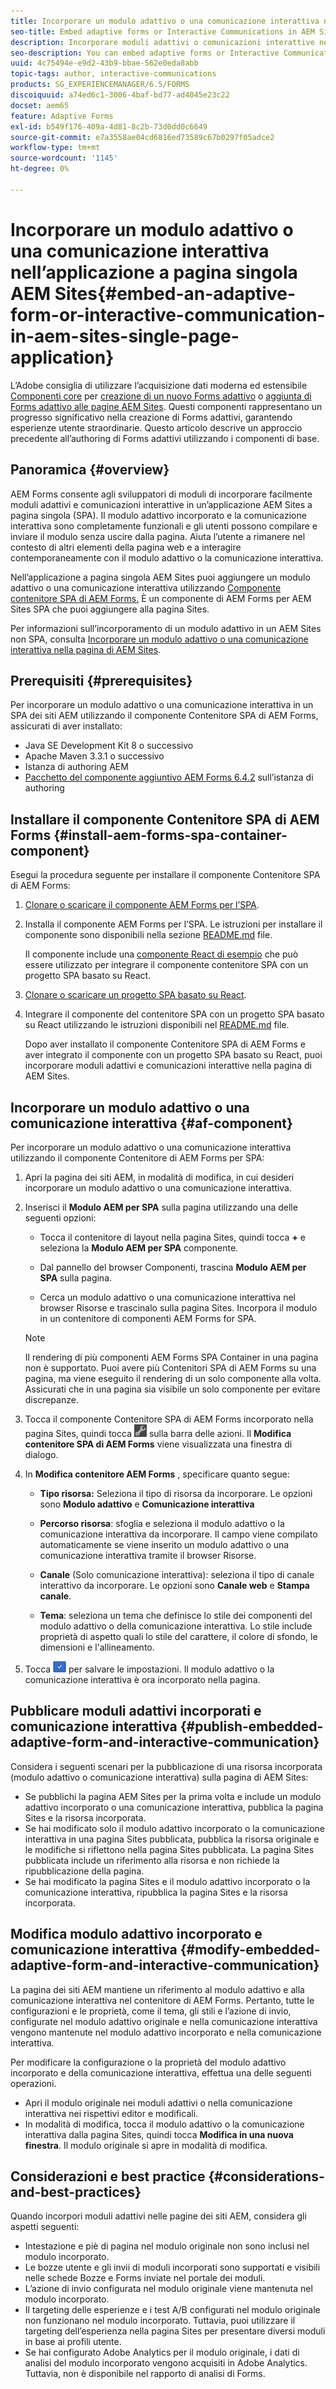 ```yaml
---
title: Incorporare un modulo adattivo o una comunicazione interattiva nell’applicazione a pagina singola AEM Sites
seo-title: Embed adaptive forms or Interactive Communications in AEM Sites pages
description: Incorporare moduli adattivi o comunicazioni interattive nelle pagine AEM Sites. Gli utenti possono compilare e inviare moduli senza uscire dalla pagina Sites.
seo-description: You can embed adaptive forms or Interactive Communication in AEM Sites pages. Users can fill and submit forms without leaving the Sites page.
uuid: 4c75494e-e9d2-43b9-bbae-562e0eda8abb
topic-tags: author, interactive-communications
products: SG_EXPERIENCEMANAGER/6.5/FORMS
discoiquuid: a74ed6c1-3006-4baf-bd77-ad4045e23c22
docset: aem65
feature: Adaptive Forms
exl-id: b549f176-409a-4d81-8c2b-73d0dd0c6649
source-git-commit: e7a3558ae04cd6816ed73589c67b0297f05adce2
workflow-type: tm+mt
source-wordcount: '1145'
ht-degree: 0%

---
```


# Incorporare un modulo adattivo o una comunicazione interattiva nell’applicazione a pagina singola AEM Sites{#embed-an-adaptive-form-or-interactive-communication-in-aem-sites-single-page-application}

<span class="preview"> L’Adobe consiglia di utilizzare l’acquisizione dati moderna ed estensibile [Componenti core](https://experienceleague.adobe.com/docs/experience-manager-core-components/using/adaptive-forms/introduction.html?lang=it) per [creazione di un nuovo Forms adattivo](/help/forms/using/create-an-adaptive-form-core-components.md) o [aggiunta di Forms adattivo alle pagine AEM Sites](/help/forms/using/create-or-add-an-adaptive-form-to-aem-sites-page.md). Questi componenti rappresentano un progresso significativo nella creazione di Forms adattivi, garantendo esperienze utente straordinarie. Questo articolo descrive un approccio precedente all’authoring di Forms adattivi utilizzando i componenti di base. </span>

## Panoramica {#overview}

AEM Forms consente agli sviluppatori di moduli di incorporare facilmente moduli adattivi e comunicazioni interattive in un’applicazione AEM Sites a pagina singola (SPA). Il modulo adattivo incorporato e la comunicazione interattiva sono completamente funzionali e gli utenti possono compilare e inviare il modulo senza uscire dalla pagina. Aiuta l’utente a rimanere nel contesto di altri elementi della pagina web e a interagire contemporaneamente con il modulo adattivo o la comunicazione interattiva.

Nell’applicazione a pagina singola AEM Sites puoi aggiungere un modulo adattivo o una comunicazione interattiva utilizzando [Componente contenitore SPA di AEM Forms](../../forms/using/embed-adaptive-form-aem-sites-spa.md#af-component)[.](../../forms/using/embed-adaptive-form-aem-sites-spa.md#af-component) È un componente di AEM Forms per AEM Sites SPA che puoi aggiungere alla pagina Sites.

Per informazioni sull’incorporamento di un modulo adattivo in un AEM Sites non SPA, consulta [Incorporare un modulo adattivo o una comunicazione interattiva nella pagina di AEM Sites](/help/forms/using/embed-adaptive-form-aem-sites.md).

## Prerequisiti {#prerequisites}

Per incorporare un modulo adattivo o una comunicazione interattiva in un SPA dei siti AEM utilizzando il componente Contenitore SPA di AEM Forms, assicurati di aver installato:

* Java SE Development Kit 8 o successivo
* Apache Maven 3.3.1 o successivo
* Istanza di authoring AEM
* [Pacchetto del componente aggiuntivo AEM Forms 6.4.2](https://helpx.adobe.com/aem-forms/kb/aem-forms-releases.html) sull’istanza di authoring

## Installare il componente Contenitore SPA di AEM Forms {#install-aem-forms-spa-container-component}

Esegui la procedura seguente per installare il componente Contenitore SPA di AEM Forms:

1. [Clonare o scaricare il componente AEM Forms per l’SPA](https://github.com/Adobe-Marketing-Cloud/aem-forms/tree/master/forms-spa).
1. Installa il componente AEM Forms per l’SPA. Le istruzioni per installare il componente sono disponibili nella sezione [README.md](https://github.com/Adobe-Marketing-Cloud/aem-forms/tree/master/forms-spa#aem-form-component) file.

   Il componente include una [componente React di esempio](https://github.com/Adobe-Marketing-Cloud/aem-forms/tree/master/forms-spa/react-component) che può essere utilizzato per integrare il componente contenitore SPA con un progetto SPA basato su React.

1. [Clonare o scaricare un progetto SPA basato su React](https://github.com/adobe/aem-sample-we-retail-journal).
1. Integrare il componente del contenitore SPA con un progetto SPA basato su React utilizzando le istruzioni disponibili nel [README.md](https://github.com/Adobe-Marketing-Cloud/aem-forms/tree/master/forms-spa/react-component#aem-form-react-component-for-spa---editor) file.

   Dopo aver installato il componente Contenitore SPA di AEM Forms e aver integrato il componente con un progetto SPA basato su React, puoi incorporare moduli adattivi e comunicazioni interattive nella pagina di AEM Sites.

## Incorporare un modulo adattivo o una comunicazione interattiva {#af-component}

Per incorporare un modulo adattivo o una comunicazione interattiva utilizzando il componente Contenitore di AEM Forms per SPA:

1. Apri la pagina dei siti AEM, in modalità di modifica, in cui desideri incorporare un modulo adattivo o una comunicazione interattiva.
1. Inserisci il **Modulo AEM per SPA** sulla pagina utilizzando una delle seguenti opzioni:

   * Tocca il contenitore di layout nella pagina Sites, quindi tocca **+** e seleziona la **Modulo AEM per SPA** componente.

   * Dal pannello del browser Componenti, trascina **Modulo AEM per SPA** sulla pagina.
   * Cerca un modulo adattivo o una comunicazione interattiva nel browser Risorse e trascinalo sulla pagina Sites. Incorpora il modulo in un contenitore di componenti AEM Forms for SPA.

   >[!NOTE]
   >
   >Il rendering di più componenti AEM Forms SPA Container in una pagina non è supportato. Puoi avere più Contenitori SPA di AEM Forms su una pagina, ma viene eseguito il rendering di un solo componente alla volta. Assicurati che in una pagina sia visibile un solo componente per evitare discrepanze.

1. Tocca il componente Contenitore SPA di AEM Forms incorporato nella pagina Sites, quindi tocca ![icona_impostazioni](assets/settings_icon.png) sulla barra delle azioni. Il **Modifica contenitore SPA di AEM Forms** viene visualizzata una finestra di dialogo.
1. In **Modifica contenitore AEM Forms** , specificare quanto segue:

   * **Tipo risorsa:** Seleziona il tipo di risorsa da incorporare. Le opzioni sono **Modulo adattivo** e **Comunicazione interattiva**

   * **Percorso risorsa**: sfoglia e seleziona il modulo adattivo o la comunicazione interattiva da incorporare. Il campo viene compilato automaticamente se viene inserito un modulo adattivo o una comunicazione interattiva tramite il browser Risorse.
   * **Canale** (Solo comunicazione interattiva): seleziona il tipo di canale interattivo da incorporare. Le opzioni sono **Canale web** e **Stampa canale**.

   * **Tema**: seleziona un tema che definisce lo stile dei componenti del modulo adattivo o della comunicazione interattiva. Lo stile include proprietà di aspetto quali lo stile del carattere, il colore di sfondo, le dimensioni e l&#39;allineamento.

1. Tocca ![done_icon](assets/done_icon.png) per salvare le impostazioni. Il modulo adattivo o la comunicazione interattiva è ora incorporato nella pagina.

## Pubblicare moduli adattivi incorporati e comunicazione interattiva {#publish-embedded-adaptive-form-and-interactive-communication}

Considera i seguenti scenari per la pubblicazione di una risorsa incorporata (modulo adattivo o comunicazione interattiva) sulla pagina di AEM Sites:

* Se pubblichi la pagina AEM Sites per la prima volta e include un modulo adattivo incorporato o una comunicazione interattiva, pubblica la pagina Sites e la risorsa incorporata.
* Se hai modificato solo il modulo adattivo incorporato o la comunicazione interattiva in una pagina Sites pubblicata, pubblica la risorsa originale e le modifiche si riflettono nella pagina Sites pubblicata. La pagina Sites pubblicata include un riferimento alla risorsa e non richiede la ripubblicazione della pagina.
* Se hai modificato la pagina Sites e il modulo adattivo incorporato o la comunicazione interattiva, ripubblica la pagina Sites e la risorsa incorporata.

## Modifica modulo adattivo incorporato e comunicazione interattiva {#modify-embedded-adaptive-form-and-interactive-communication}

La pagina dei siti AEM mantiene un riferimento al modulo adattivo e alla comunicazione interattiva nel contenitore di AEM Forms. Pertanto, tutte le configurazioni e le proprietà, come il tema, gli stili e l’azione di invio, configurate nel modulo adattivo originale e nella comunicazione interattiva vengono mantenute nel modulo adattivo incorporato e nella comunicazione interattiva.

Per modificare la configurazione o la proprietà del modulo adattivo incorporato e della comunicazione interattiva, effettua una delle seguenti operazioni.

* Apri il modulo originale nei moduli adattivi o nella comunicazione interattiva nei rispettivi editor e modificali.
* In modalità di modifica, tocca il modulo adattivo o la comunicazione interattiva dalla pagina Sites, quindi tocca **Modifica in una nuova finestra**. Il modulo originale si apre in modalità di modifica.

## Considerazioni e best practice {#considerations-and-best-practices}

Quando incorpori moduli adattivi nelle pagine dei siti AEM, considera gli aspetti seguenti:

* Intestazione e piè di pagina nel modulo originale non sono inclusi nel modulo incorporato.
* Le bozze utente e gli invii di moduli incorporati sono supportati e visibili nelle schede Bozze e Forms inviate nel portale dei moduli.
* L’azione di invio configurata nel modulo originale viene mantenuta nel modulo incorporato.
* Il targeting delle esperienze e i test A/B configurati nel modulo originale non funzionano nel modulo incorporato. Tuttavia, puoi utilizzare il targeting dell’esperienza nella pagina Sites per presentare diversi moduli in base ai profili utente.
* Se hai configurato Adobe Analytics per il modulo originale, i dati di analisi del modulo incorporato vengono acquisiti in Adobe Analytics. Tuttavia, non è disponibile nel rapporto di analisi di Forms.
